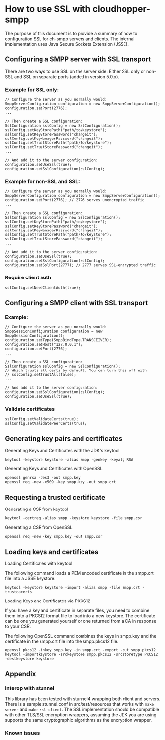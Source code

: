 # How to use SSL with cloudhopper-smpp

The purpose of this document is to provide a summary of how to configuration SSL for ch-smpp servers and clients. The internal implementation uses Java Secure Sockets Extension (JSSE).

## Configuring a SMPP server with SSL transport

There are two ways to use SSL on the server side: Either SSL only or non-SSL and SSL on separate ports (added in version 5.0.x).

### Example for SSL only:

    // Configure the server as you normally would:
    SmppServerConfiguration configuration = new SmppServerConfiguration();
    configuration.setPort(2776);
    ...

    // Then create a SSL configuration:
    SslConfiguration sslConfig = new SslConfiguration();
    sslConfig.setKeyStorePath("path/to/keystore");
    sslConfig.setKeyStorePassword("changeit");
    sslConfig.setKeyManagerPassword("changeit");
    sslConfig.setTrustStorePath("path/to/keystore");
    sslConfig.setTrustStorePassword("changeit");
    ...

    // And add it to the server configuration:
    configuration.setUseSsl(true);
    configuration.setSslConfiguration(sslConfig);

### Example for non-SSL and SSL:

    // Configure the server as you normally would:
    SmppServerConfiguration configuration = new SmppServerConfiguration();
    configuration.setPort(2776); // 2776 serves unencrypted traffic
    ...

    // Then create a SSL configuration:
    SslConfiguration sslConfig = new SslConfiguration();
    sslConfig.setKeyStorePath("path/to/keystore");
    sslConfig.setKeyStorePassword("changeit");
    sslConfig.setKeyManagerPassword("changeit");
    sslConfig.setTrustStorePath("path/to/keystore");
    sslConfig.setTrustStorePassword("changeit");
    ...

    // And add it to the server configuration:
    configuration.setUseSsl(true);
    configuration.setSslConfiguration(sslConfig);
    configuration.setSslPort(2777); // 2777 serves SSL-encrypted traffic


### Require client auth

    sslConfig.setNeedClientAuth(true);


## Configuring a SMPP client with SSL transport

### Example:

    // Configure the server as you normally would:
    SmppSessionConfiguration configuration = new SmppSessionConfiguration();
    configuration.setType(SmppBindType.TRANSCEIVER);
    configuration.setHost("127.0.0.1");
    configuration.setPort(2776);
    ...

    // Then create a SSL configuration:
    SslConfiguration sslConfig = new SslConfiguration();
    // Which trusts all certs by default. You can turn this off with
    // sslConfig.setTrustAll(false);
    ...

    // And add it to the server configuration:
    configuration.setSslConfiguration(sslConfig);
    configuration.setUseSsl(true);

### Validate certificates

    sslConfig.setValidateCerts(true);
    sslConfig.setValidatePeerCerts(true);


## Generating key pairs and certificates

Generating Keys and Certificates with the JDK's keytool

    keytool -keystore keystore -alias smpp -genkey -keyalg RSA

Generating Keys and Certificates with OpenSSL

    openssl genrsa -des3 -out smpp.key
    openssl req -new -x509 -key smpp.key -out smpp.crt

## Requesting a trusted certificate

Generating a CSR from keytool

    keytool -certreq -alias smpp -keystore keystore -file smpp.csr

Generating a CSR from OpenSSL

    openssl req -new -key smpp.key -out smpp.csr

## Loading keys and certificates

Loading Certificates with keytool

The following command loads a PEM encoded certificate in the smpp.crt file into a JSSE keystore:

    keytool -keystore keystore -import -alias smpp -file smpp.crt -trustcacerts

Loading Keys and Certificates via PKCS12

If you have a key and certificate in separate files, you need to combine them into a PKCS12 format file to load into a new keystore. The certificate can be one you generated yourself or one returned from a CA in response to your CSR. 

The following OpenSSL command combines the keys in smpp.key and the certificate in the smpp.crt file into the smpp.pkcs12 file.

    openssl pkcs12 -inkey smpp.key -in smpp.crt -export -out smpp.pkcs12
    keytool -importkeystore -srckeystore smpp.pkcs12 -srcstoretype PKCS12 -destkeystore keystore


## Appendix

### Interop with stunnel

This library has been tested with stunnel4 wrapping both client and servers. There is a sample stunnel.conf in src/test/resources that works with `make server` and `make ssl-client`. The SSL implementation should be compatible with other TLS/SSL encryption wrappers, assuming the JDK you are using supports the same cryptographic algorithms as the encryption wrapper.

### Known issues



